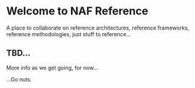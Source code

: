# Welcome to NAF Reference

A place to collaborate on reference architectures, reference frameworks, reference methodologies, just stuff to reference...

## TBD...

More info as we get going, for now...

...Go nuts.

